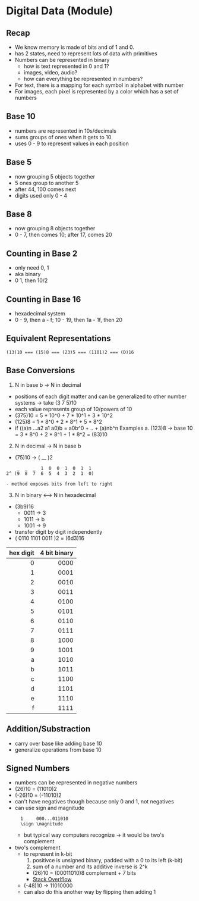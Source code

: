 # Digital Data (Module)

## Recap
- We know memory is made of bits and of 1 and 0.
- has 2 states, need to represent lots of data with primitives
- Numbers can be represented in binary
  - how is text represented in 0 and 1?
  - images, video, audio?
  - how can everything be represented in numbers?
- For text, there is a mapping for each symbol in alphabet with number
- For images, each pixel is represented by a color which has a set of numbers

## Base 10
- numbers are represented in 10s/decimals
- sums groups of ones when it gets to 10
- uses 0 - 9 to represent values in each position

## Base 5
- now grouping 5 objects together
- 5 ones group to another 5
- after 44, 100 comes next
- digits used only 0 - 4

## Base 8
- now grouping 8 objects together
- 0 - 7, then comes 10; after 17, comes 20

## Counting in Base 2
- only need 0, 1
- aka binary
- 0 1, then 10/2

## Counting in Base 16
- hexadecimal system
- 0 - 9, then a - f; 10 - 19, then 1a - 1f, then 20

## Equivalent Representations
`(13)10 === (15)8 === (23)5 === (1101)2 === (D)16`

## Base Conversions
1. N in base b -> N in decimal
  - positions of each digit matter and can be generalized to other number systems
  -> take (3 7 5)10
  - each value represents group of 10/powers of 10
  - (375)10 = 5 * 10^0 + 7 * 10^1 + 3 * 10^2
  - (125)8 = 1 * 8^0 + 2 * 8^1 + 5 * 8^2
  - if ((a)n ...a2 a1 a0)b = a0b^0 + .. + (a)nb^n
Examples
a. (123)8 -> base 10 = 3 * 8^0 + 2 * 8^1 + 1 * 8^2 = (83)10

2. N in decimal -> N in base b
  - (75)10 -> ( __ )2

```
    _  _  _  1  0  0  1  0  1  1
2^ (9  8  7  6  5  4  3  2  1  0)

- method exposes bits from left to right
```

3. N in binary <--> N in hexadecimal
  - (3b9)16
    - 0011 -> 3
    - 1011 -> b
    - 1001 -> 9
  - transfer digit by digit independently
  - ( 0110 1101 0011 )2 = (6d3)16


| hex digit | 4 bit binary |
| ---------:| ------------:|
|     0     |    0000      |
|     1     |    0001      |
|     2     |    0010      |
|     3     |    0011      |
|     4     |    0100      |
|     5     |    0101      |
|     6     |    0110      |
|     7     |    0111      |
|     8     |    1000      |
|     9     |    1001      |
|     a     |    1010      |
|     b     |    1011      |
|     c     |    1100      |
|     d     |    1101      |
|     e     |    1110      |
|     f     |    1111      |

## Addition/Substraction
- carry over base like adding base 10
- generalize operations from base 10


## Signed Numbers
- numbers can be represented in negative numbers
- (26)10 = (11010)2
- (-26)10 = (-11010)2
- can't have negatives though because only 0 and 1, not negatives
- can use sign and magnitude
  ```
    1     000...011010
    \sign \magnitude
  ```
  - but typical way computers recognize -> it would be two's complement
- two's complement
  - to represent in k-bit
    1. positivce is unsigned binary, padded with a 0 to its left (k-bit)
    2. sum of a number and its additive inverse is 2^k
    - (26)10 = (00011010)8
                complement + 7 bits
    - [Stack Overlflow](https://stackoverflow.com/questions/1049722/what-is-2s-complement/1049774#1049774)
  - (-48)10 -> 11010000
  - can also do this another way by flipping then adding 1
